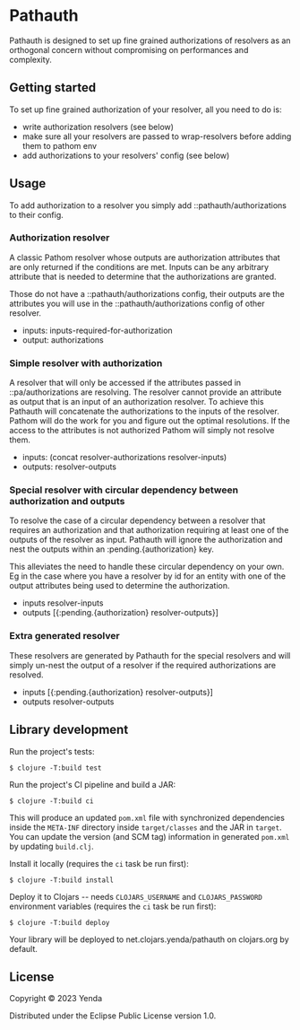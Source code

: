 # Pathauth

  Pathauth is designed to set up fine grained authorizations of resolvers as an orthogonal
  concern without compromising on performances and complexity.

## Getting started

To set up fine grained authorization of your resolver, all you need to do is:
- write authorization resolvers (see below)
- make sure all your resolvers are passed to wrap-resolvers before adding them to pathom env
- add authorizations to your resolvers' config (see below)

## Usage

To add authorization to a resolver you simply add ::pathauth/authorizations to their config.

### Authorization resolver

A classic Pathom resolver whose outputs are authorization attributes that are only returned if the conditions are met.
Inputs can be any arbitrary attribute that is needed to determine that the authorizations are granted.

Those do not have a ::pathauth/authorizations config, their outputs are the attributes you
will use in the ::pathauth/authorizations config of other resolver.

- inputs: inputs-required-for-authorization
- output: authorizations

### Simple resolver with authorization

A resolver that will only be accessed if the attributes passed in ::pa/authorizations are resolving.
The resolver cannot provide an attribute as output that is an input of an authorization resolver.
To achieve this Pathauth will concatenate the authorizations to the inputs of the resolver.
Pathom will do the work for you and figure out the optimal resolutions. If the access to the attributes
is not authorized Pathom will simply not resolve them.

- inputs: (concat resolver-authorizations resolver-inputs)
- outputs: resolver-outputs

### Special resolver with circular dependency between authorization and outputs

To resolve the case of a circular dependency between a resolver that requires an
authorization and that authorization requiring at least one of the outputs of the resolver
as input.
Pathauth will ignore the authorization and nest the outputs within an :pending.{authorization} key.

This alleviates the need to handle these circular dependency on your own. Eg in the
case where you have a resolver by id for an entity with one of the output attributes being
used to determine the authorization.

- inputs resolver-inputs
- outputs [{:pending.{authorization} resolver-outputs}]

### Extra generated resolver

These resolvers are generated by Pathauth for the special resolvers and will simply un-nest the output of a resolver
if the required authorizations are resolved.

- inputs [{:pending.{authorization} resolver-outputs}]
- outputs resolver-outputs

## Library development

Run the project's tests:

    $ clojure -T:build test

Run the project's CI pipeline and build a JAR:

    $ clojure -T:build ci

This will produce an updated `pom.xml` file with synchronized dependencies inside the `META-INF`
directory inside `target/classes` and the JAR in `target`. You can update the version (and SCM tag)
information in generated `pom.xml` by updating `build.clj`.

Install it locally (requires the `ci` task be run first):

    $ clojure -T:build install

Deploy it to Clojars -- needs `CLOJARS_USERNAME` and `CLOJARS_PASSWORD` environment
variables (requires the `ci` task be run first):

    $ clojure -T:build deploy

Your library will be deployed to net.clojars.yenda/pathauth on clojars.org by default.

## License

Copyright © 2023 Yenda

Distributed under the Eclipse Public License version 1.0.

